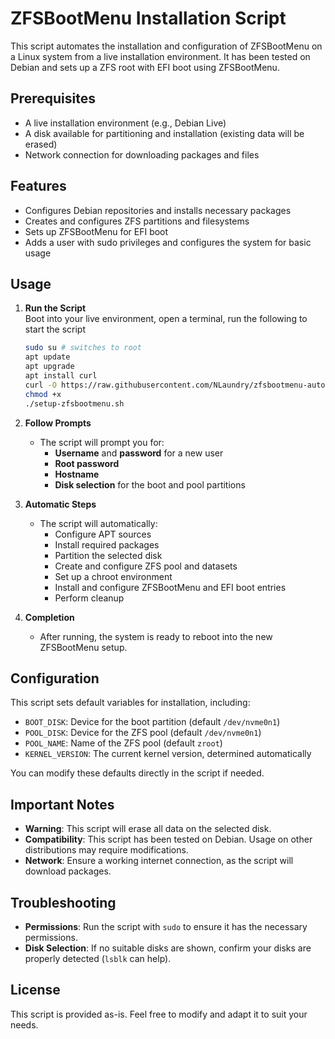 # ZFSBootMenu Installation Script

This script automates the installation and configuration of ZFSBootMenu on a Linux system from a live installation environment. It has been tested on Debian and sets up a ZFS root with EFI boot using ZFSBootMenu.

## Prerequisites

- A live installation environment (e.g., Debian Live)
- A disk available for partitioning and installation (existing data will be erased)
- Network connection for downloading packages and files

## Features

- Configures Debian repositories and installs necessary packages
- Creates and configures ZFS partitions and filesystems
- Sets up ZFSBootMenu for EFI boot
- Adds a user with sudo privileges and configures the system for basic usage

## Usage

1. **Run the Script**  
   Boot into your live environment, open a terminal, run the following to start the script

   ```bash
   sudo su # switches to root
   apt update
   apt upgrade
   apt install curl
   curl -O https://raw.githubusercontent.com/NLaundry/zfsbootmenu-autoinstaller/main/setup-zfsbootmenu.sh
   chmod +x
   ./setup-zfsbootmenu.sh
   ```

3. **Follow Prompts**  
   - The script will prompt you for:
     - **Username** and **password** for a new user
     - **Root password**
     - **Hostname**
     - **Disk selection** for the boot and pool partitions

4. **Automatic Steps**  
   - The script will automatically:
     - Configure APT sources
     - Install required packages
     - Partition the selected disk
     - Create and configure ZFS pool and datasets
     - Set up a chroot environment
     - Install and configure ZFSBootMenu and EFI boot entries
     - Perform cleanup

5. **Completion**  
   - After running, the system is ready to reboot into the new ZFSBootMenu setup.

## Configuration

This script sets default variables for installation, including:

- `BOOT_DISK`: Device for the boot partition (default `/dev/nvme0n1`)
- `POOL_DISK`: Device for the ZFS pool (default `/dev/nvme0n1`)
- `POOL_NAME`: Name of the ZFS pool (default `zroot`)
- `KERNEL_VERSION`: The current kernel version, determined automatically

You can modify these defaults directly in the script if needed.

## Important Notes

- **Warning**: This script will erase all data on the selected disk.
- **Compatibility**: This script has been tested on Debian. Usage on other distributions may require modifications.
- **Network**: Ensure a working internet connection, as the script will download packages.

## Troubleshooting

- **Permissions**: Run the script with `sudo` to ensure it has the necessary permissions.
- **Disk Selection**: If no suitable disks are shown, confirm your disks are properly detected (`lsblk` can help).

## License

This script is provided as-is. Feel free to modify and adapt it to suit your needs.

